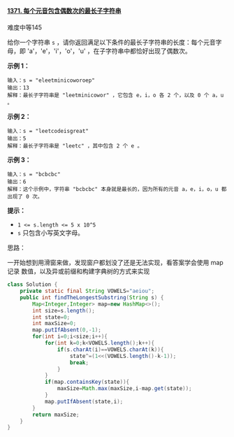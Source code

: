 #### [1371. 每个元音包含偶数次的最长子字符串](https://leetcode-cn.com/problems/find-the-longest-substring-containing-vowels-in-even-counts/)

难度中等145

给你一个字符串 `s` ，请你返回满足以下条件的最长子字符串的长度：每个元音字母，即 'a'，'e'，'i'，'o'，'u' ，在子字符串中都恰好出现了偶数次。

 

**示例 1：**

```
输入：s = "eleetminicoworoep"
输出：13
解释：最长子字符串是 "leetminicowor" ，它包含 e，i，o 各 2 个，以及 0 个 a，u 。
```

**示例 2：**

```
输入：s = "leetcodeisgreat"
输出：5
解释：最长子字符串是 "leetc" ，其中包含 2 个 e 。
```

**示例 3：**

```
输入：s = "bcbcbc"
输出：6
解释：这个示例中，字符串 "bcbcbc" 本身就是最长的，因为所有的元音 a，e，i，o，u 都出现了 0 次。
```

 

**提示：**

- `1 <= s.length <= 5 x 10^5`
- `s` 只包含小写英文字母。



思路：

一开始想到用滑窗来做，发现窗户都划没了还是无法实现，看答案学会使用 map记录 数值，以及异或前缀和构建字典树的方式来实现 

```java
class Solution {
    private static final String VOWELS="aeiou";
    public int findTheLongestSubstring(String s) {
        Map<Integer,Integer> map=new HashMap<>();
        int size=s.length();
        int state=0;
        int maxSize=0;
        map.putIfAbsent(0,-1);
        for(int i=0;i<size;i++){
            for(int k=0;k<VOWELS.length();k++){
                if(s.charAt(i)==VOWELS.charAt(k)){
                    state^=(1<<(VOWELS.length()-k-1));
                    break;
                }
            }
            if(map.containsKey(state)){
                maxSize=Math.max(maxSize,i-map.get(state));
            }
            map.putIfAbsent(state,i);
        }
        return maxSize;
    }
}
```

